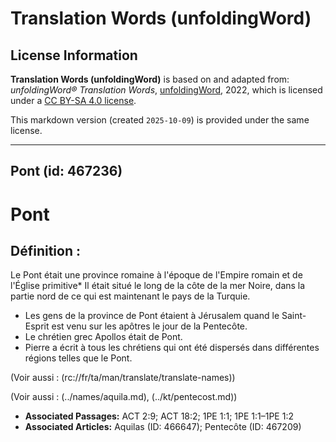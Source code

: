 # Translation Words (unfoldingWord)

## License Information

**Translation Words (unfoldingWord)** is based on and adapted from: _unfoldingWord® Translation Words_, [unfoldingWord](https://unfoldingword.org/utw), 2022, which is licensed under a [CC BY-SA 4.0 license](https://creativecommons.org/licenses/by-sa/4.0/legalcode.en).

This markdown version (created `2025-10-09`) is provided under the same license.



--------------------------------

## Pont (id: 467236)

Pont
====

Définition :
------------

Le Pont était une province romaine à l'époque de l'Empire romain et de l'Église primitive\* Il était situé le long de la côte de la mer Noire, dans la partie nord de ce qui est maintenant le pays de la Turquie.

* Les gens de la province de Pont étaient à Jérusalem quand le Saint\-Esprit est venu sur les apôtres le jour de la Pentecôte.
* Le chrétien grec Apollos était de Pont.
* Pierre a écrit à tous les chrétiens qui ont été dispersés dans différentes régions telles que le Pont.

(Voir aussi : (rc://fr/ta/man/translate/translate\-names))

(Voir aussi : (../names/aquila.md), (../kt/pentecost.md))

* **Associated Passages:** ACT 2:9; ACT 18:2; 1PE 1:1; 1PE 1:1–1PE 1:2
* **Associated Articles:** Aquilas (ID: 466647); Pentecôte (ID: 467209)

